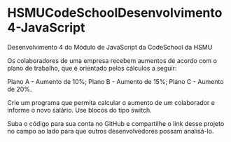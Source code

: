 # HSMUCodeSchoolDesenvolvimento4-JavaScript
Desenvolvimento 4 do Módulo de JavaScript da CodeSchool da HSMU

Os colaboradores de uma empresa recebem aumentos de acordo com o plano de trabalho, que é orientado pelos cálculos a seguir:

Plano A - Aumento de 10%;
Plano B - Aumento de 15%;
Plano C - Aumento de 20%.

Crie um programa que permita calcular o aumento de um colaborador e informe o novo salário. Use blocos do tipo switch.

Suba o código para sua conta no GitHub e compartilhe o link desse projeto no campo ao lado para que outros desenvolvedores possam analisá-lo.
